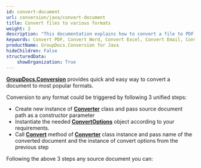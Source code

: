 ```yaml
---
id: convert-document
url: conversion/java/convert-document
title: Convert files to various formats
weight: 3
description: "This documentation explains how to convert a file to PDF, Word, Excel, PowerPoint, Email, JPG, PNG, TIFF and many other formats with just couple of lines of Java code."
keywords: Convert PDF, Convert Word, Convert Excel, Convert Email, Convert Presentation
productName: GroupDocs.Conversion for Java
hideChildren: False
structuredData:
    showOrganization: True
---
```

[**GroupDocs.Conversion**](https://products.groupdocs.com/conversion/java) provides quick and easy way to convert a document to most popular formats.

Conversion to any format could be triggered by following 3 unified steps:

*   Create new instance of [**Converter**](https://reference.groupdocs.com/conversion/java/com.groupdocs.conversion/Converter) class and pass source document path as a constructor parameter
*   Instantiate the needed [**ConvertOptions**](https://reference.groupdocs.com/conversion/java/com.groupdocs.conversion.options.convert/ConvertOptions) object according to your requirements.
*   Call [**Convert**](https://reference.groupdocs.com/conversion/java/com.groupdocs.conversion/Converter#convert(java.io.OutputStream,%20com.groupdocs.conversion.options.convert.ConvertOptions)) method of [**Converter**](https://reference.groupdocs.com/conversion/java/com.groupdocs.conversion/Converter) class instance and pass name of the converted document and the instance of convert options from the previous step

Following the above 3 steps any source document you can:
